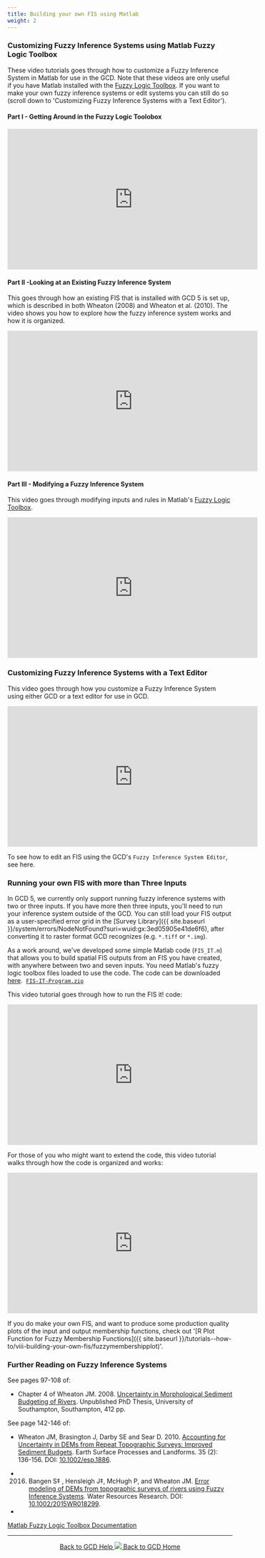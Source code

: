 ```yaml
---
title: Building your own FIS using Matlab
weight: 2
---
```


### Customizing Fuzzy Inference Systems using Matlab Fuzzy Logic Toolbox

These video tutorials goes through how to customize a Fuzzy Inference System in Matlab for use in the GCD. Note that these videos are only useful if you have Matlab installed with  the [Fuzzy Logic Toolbox](http://www.mathworks.com/products/fuzzylogic/). If you want to make your own fuzzy inference systems or edit systems you can still do so (scroll down to 'Customizing Fuzzy Inference Systems with a Text Editor').

#### Part I - Getting Around in the Fuzzy Logic Toolobox

<iframe width="560" height="315" src="https://www.youtube.com/embed/USy-Zk5wNuw" frameborder="0" gesture="media" allow="encrypted-media" allowfullscreen></iframe>

#### Part II -Looking at an Existing Fuzzy Inference System

This goes through how an existing FIS that is installed with GCD 5 is set up, which is described in both Wheaton (2008) and Wheaton et al. (2010). The video shows you how to explore how the fuzzy inference system works and how it is organized.

<iframe width="560" height="315" src="https://www.youtube.com/embed/mOYfYoNxRTY" frameborder="0" gesture="media" allow="encrypted-media" allowfullscreen></iframe>

#### Part III - Modifying a Fuzzy Inference System

This video goes through modifying inputs and rules in Matlab's [Fuzzy Logic Toolbox](http://www.mathworks.com/products/fuzzylogic/).

<iframe width="560" height="315" src="https://www.youtube.com/embed/ld1Q3uEo1SQ" frameborder="0" gesture="media" allow="encrypted-media" allowfullscreen></iframe>

### Customizing Fuzzy Inference Systems with a Text Editor

This video goes through how you customize a Fuzzy Inference System using either GCD or a text editor for use in GCD.

<iframe width="560" height="315" src="https://www.youtube.com/embed/sPDx8Wsu2DA" frameborder="0" gesture="media" allow="encrypted-media" allowfullscreen></iframe>

To see how to edit an FIS using the GCD's ```Fuzzy Inference System Editor```, see here.

### Running your own FIS with more than Three Inputs

In GCD 5, we currently only support running fuzzy inference systems with two or three inputs. If you have more then three inputs, you'll need to run your inference system outside of the GCD. You can still load your FIS output as a user-specified error grid in the [Survey Library]({{ site.baseurl }}/system/errors/NodeNotFound?suri=wuid:gx:3ed05905e41de6f6), after converting it to raster format GCD recognizes (e.g. `*.tiff` or `*.img`). 

As a work around, we've developed some simple Matlab code (`FIS_IT.m`) that allows you to build spatial FIS outputs from an FIS you have created, with anywhere between two and seven inputs. You need Matlab's fuzzy logic toolbox files loaded to use the code. The code can be downloaded [here](http://etal.usu.edu/GCD/FIS-IT-Program.zip). 
​    [`FIS-IT-Program.zip`](http://etal.usu.edu/GCD/FIS-IT-Program.zip)

This video tutorial goes through how to run the FIS it! code:

<iframe width="560" height="315" src="https://www.youtube.com/embed/UmxxHcO_NcM" frameborder="0" gesture="media" allow="encrypted-media" allowfullscreen></iframe>

For those of you who might want to extend the code, this video tutorial walks through how the code is organized and works:

<iframe width="560" height="315" src="https://www.youtube.com/embed/yPDJKem3GnI" frameborder="0" gesture="media" allow="encrypted-media" allowfullscreen></iframe>

If you do make your own FIS, and want to produce some production quality plots of the input and output membership functions, check out '[R Plot Function for Fuzzy Membership Functions]({{ site.baseurl }}/tutorials--how-to/viii-building-your-own-fis/fuzzymembershipplot)'.

### Further Reading on Fuzzy Inference Systems

See pages 97-108 of: 

- Chapter 4 of Wheaton JM. 2008. [Uncertainty in Morphological Sediment Budgeting of Rivers](http://www.joewheaton.org/Home/research/projects-1/morphological-sediment-budgeting/phdthesis). Unpublished PhD Thesis, University of Southampton, Southampton, 412 pp.

See page 142-146 of:
- Wheaton JM, Brasington J, Darby SE and Sear D. 2010. [Accounting for Uncertainty in DEMs from Repeat Topographic Surveys: Improved Sediment Budgets](http://dx.doi.org/10.1002/esp.1886). Earth Surface Processes and Landforms. 35 (2): 136-156. DOI: [10.1002/esp.1886](http://dx.doi.org/10.1002/esp.1886).

- 2016.  Bangen S‡ , Hensleigh J‡, McHugh P, and Wheaton JM.  [Error modeling of DEMs from topographic surveys of rivers using Fuzzy Inference Systems](https://www.researchgate.net/publication/292210478_Error_modeling_of_DEMs_from_topographic_surveys_of_rivers_using_fuzzy_inference_systems).  Water Resources Research. DOI: [10.1002/2015WR018299](http://dx.doi.org/10.1002/2015WR018299).
- 
[Matlab Fuzzy Logic Toolbox Documentation](http://www.mathworks.com/help/toolbox/fuzzy/)

------
<div align="center">
	<a class="hollow button" href="{{ site.baseurl }}/Help"><i class="fa fa-chevron-circle-left"></i>  Back to GCD Help </a>  
	<a class="hollow button" href="{{ site.baseurl }}/"><img src="{{ site.baseurl}}/assets/images/icons/GCDAddIn.png">  Back to GCD Home </a>  
</div>